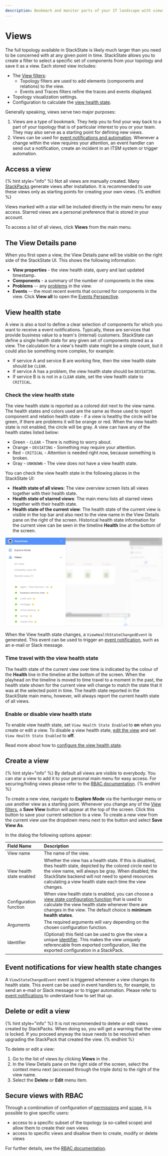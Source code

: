 ```yaml
---
description: Bookmark and monitor parts of your IT landscape with views
---
```


# Views

The full topology available in StackState is likely much larger than you need to be concerned with at any given point in time. StackState allows you to create a filter to select a specific set of components from your topology and save it as a view. Each stored view includes:

* The [View filters](filters.md):
  * Topology filters are used to add elements \(components and relations\) to the view.
  * Events and Traces filters refine the traces and events displayed.
* Topology visualization settings.
* Configuration to calculate the [view health state](views.md#view-health-state).

Generally speaking, views serve two major purposes:

1. Views are a type of bookmark. They help you to find your way back to a part of your topology that is of particular interest to you or your team. They may also serve as a starting point for defining new views.
2. Views can be used for [event notifications and automation](health-state-and-event-notifications/send-event-notifications.md). Whenever a change within the view requires your attention, an event handler can send out a notification, create an incident in an ITSM system or trigger automation.

## Access a view

{% hint style="info" %}
Not all views are manually created. Many [StackPacks](../stackpacks/about-stackpacks.md) generate views after installation. It is recommended to use these views only as starting points for creating your own views.
{% endhint %}

Views marked with a star will be included directly in the main menu for easy access. Starred views are a personal preference that is stored in your account.

To access a list of all views, click **Views** from the main menu.

## The View Details pane

When you first open a view, the View Details pane will be visible on the right side of the StackState UI. This shows the following information:

* **View properties** - the view health state, query and last updated timestamp.
* **Components** - a summary of the number of components in the view.
* **Problems** -- any [problems](problems/problems.md) in the view.
* **Events** -- the most recent events that occurred for components in the view. Click **View all** to open the [Events Perspective](perspectives/events_perspective.md).

## View health state

A view is also a tool to define a clear selection of components for which you want to receive a event notifications. Typically, these are services that provide business value to a team's \(internal\) customers. StackState can define a single health state for any given set of components stored as a view. The calculation for a view's health state might be a simple count, but it could also be something more complex, for example:

* If service A and service B are working fine, then the view health state should be `CLEAR`.
* If service A has a problem, the view health state should be `DEVIATING`.
* If service B is is not in a `CLEAR` state, set the view health state to `CRITICAL`.

### Check the view health state

The view health state is reported as a colored dot next to the view name. The health states and colors used are the same as those used to report component and relation health state - if a view is healthy the circle will be green, if there are problems it will be orange or red. When the view health state is not enabled, the circle will be gray. A view can have any of the health states listed below:

* Green - `CLEAR` - There is nothing to worry about.
* Orange - `DEVIATING` - Something may require your attention.
* Red - `CRITICAL` - Attention is needed right now, because something is broken.
* Gray - `UNKNOWN` - The view does not have a view health state.

You can check the view health state in the following places in the StackState UI:

* **Health state of all views**: The view overview screen lists all views together with their health state.
* **Health state of starred views**: The main menu lists all starred views together with their health state.
* **Health state of the current view**: The health state of the current view is visible in the top bar and also next to the view name in the View Details pane on the right of the screen. Historical health state information for the current view can be seen in the timeline **Health** line at the bottom of the screen.

![View health state in main menu](../.gitbook/assets/v43_view_health_main_menu.png)

When the View health state changes, a `ViewHealthStateChangedEvent` is generated. This event can be used to trigger an [event notification](/use/health-state-and-event-notifications/send-event-notifications.md), such as an e-mail or Slack message.

### Time travel with the view health state

The health state of the current view over time is indicated by the colour of the **Health** line in the timeline at the bottom of the screen. When the playhead on the timeline is moved to time travel to a moment in the past, the health state shown for the current view will change to match the state that it was at the selected point in time. The health state reported in the StackState main menu, however, will always report the current health state of all views.

### Enable or disable view health state

To enable view health state, set `View Health State Enabled` to **on** when you create or edit a view. To disable a view health state, [edit the view](views.md#delete-or-edit-a-view) and set `View Health State Enabled` to **off**.

Read more about how to [configure the view health state](health-state-and-event-notifications/configure-view-health.md).

## Create a view

{% hint style="info" %}
By default all views are visible to everybody. You can star a view to add it to your personal main menu for easy access. For securing/hiding views please refer to the [RBAC documentation](../configure/security/rbac/role_based_access_control.md).
{% endhint %}

To create a new view, navigate to **Explore Mode** via the hamburger menu or use another view as a starting point. Whenever you change any of the [View filters](filters.md), a **Save View** button will appear at the top of the screen. Click this button to save your current selection to a view. To create a new view from the current view use the dropdown menu next to the button and select **Save View As**.

In the dialog the following options appear:

| Field Name | Description |
| :--- | :--- |
| View name | The name of the view. |
| View health state enabled | Whether the view has a health state. If this is disabled, thes health state, depicted by the colored circle next to the view name, will always be gray. When disabled, the StackState backend will not need to spend resources calculating a view health state each time the view changes. |
| Configuration function | When view health state is enabled, you can choose a [view state configuration function](../develop/developer-guides/custom-functions/view-health-state-configuration-functions.md#view-health-state-configuration-function-minimum-health-states) that is used to calculate the view health state whenever there are changes in the view. The default choice is **minimum health states**. |
| Arguments | The required arguments will vary depending on the chosen configuration function. |
| Identifier | \(Optional\) this field can be used to give the view a unique [identifier](../configure/identifiers.md). This makes the view uniquely referencable from exported configuration, like the exported configuration in a StackPack. |

## Event notifications for view health state changes

A `ViewStateChangedEvent` event is triggered whenever a view changes its health state. This event can be used in event handlers to, for example, to send an e-mail or Slack message or to trigger automation. Please refer to [event notifications](health-state-and-event-notifications/send-event-notifications.md) to understand how to set that up.

## Delete or edit a view

{% hint style="info" %}
It is not recommended to delete or edit views created by StackPacks. When doing so, you will get a warning that the view is locked. If you proceed anyway the issue needs to be resolved when upgrading the StackPack that created the view.
{% endhint %}

To delete or edit a view:

1. Go to the list of views by clicking **Views** in the .
2. In the View Details pane on the right side of the screen, select the context menu next \(accessed through the triple dots\) to the right of the view name.
3. Select the **Delete** or **Edit** menu item.

## Secure views with RBAC

Through a combination of configuration of [permissions](../configure/security/rbac/rbac_permissions.md) and [scope](../configure/security/rbac/rbac_scopes.md), it is possible to give specific users:

* access to a specific subset of the topology \(a so-called scope\) and allow them to create their own views
* access to specific views and disallow them to create, modify or delete views

For further details, see the [RBAC documentation](../configure/security/rbac/role_based_access_control.md).

